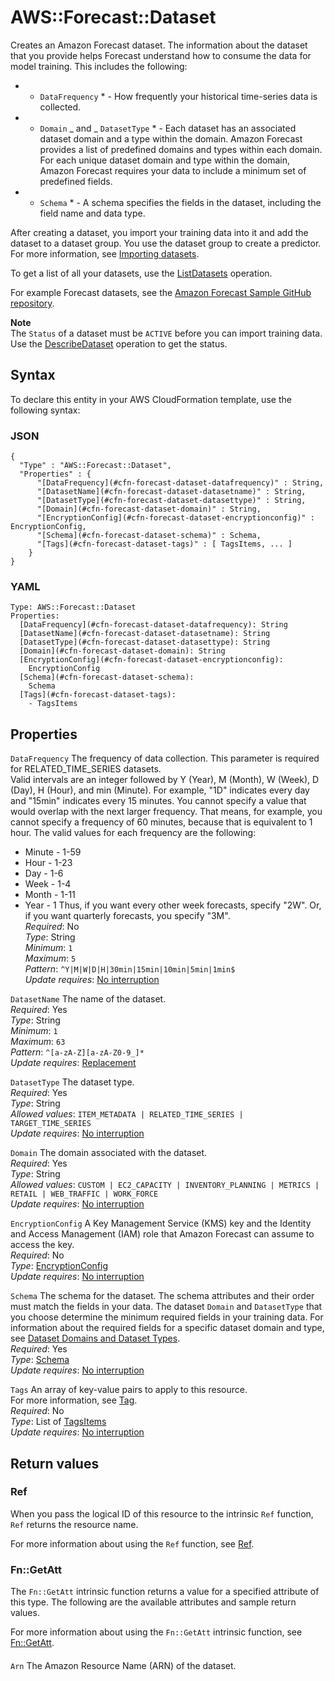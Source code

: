 # AWS::Forecast::Dataset<a name="aws-resource-forecast-dataset"></a>

Creates an Amazon Forecast dataset\. The information about the dataset that you provide helps Forecast understand how to consume the data for model training\. This includes the following:

- - `DataFrequency` \* \- How frequently your historical time\-series data is collected\.
- - `Domain` _ and _ `DatasetType` \* \- Each dataset has an associated dataset domain and a type within the domain\. Amazon Forecast provides a list of predefined domains and types within each domain\. For each unique dataset domain and type within the domain, Amazon Forecast requires your data to include a minimum set of predefined fields\.
- - `Schema` \* \- A schema specifies the fields in the dataset, including the field name and data type\.

After creating a dataset, you import your training data into it and add the dataset to a dataset group\. You use the dataset group to create a predictor\. For more information, see [Importing datasets](https://docs.aws.amazon.com/forecast/latest/dg/howitworks-datasets-groups.html)\.

To get a list of all your datasets, use the [ListDatasets](https://docs.aws.amazon.com/forecast/latest/dg/API_ListDatasets.html) operation\.

For example Forecast datasets, see the [Amazon Forecast Sample GitHub repository](https://github.com/aws-samples/amazon-forecast-samples)\.

**Note**  
The `Status` of a dataset must be `ACTIVE` before you can import training data\. Use the [DescribeDataset](https://docs.aws.amazon.com/forecast/latest/dg/API_DescribeDataset.html) operation to get the status\.

## Syntax<a name="aws-resource-forecast-dataset-syntax"></a>

To declare this entity in your AWS CloudFormation template, use the following syntax:

### JSON<a name="aws-resource-forecast-dataset-syntax.json"></a>

```
{
  "Type" : "AWS::Forecast::Dataset",
  "Properties" : {
      "[DataFrequency](#cfn-forecast-dataset-datafrequency)" : String,
      "[DatasetName](#cfn-forecast-dataset-datasetname)" : String,
      "[DatasetType](#cfn-forecast-dataset-datasettype)" : String,
      "[Domain](#cfn-forecast-dataset-domain)" : String,
      "[EncryptionConfig](#cfn-forecast-dataset-encryptionconfig)" : EncryptionConfig,
      "[Schema](#cfn-forecast-dataset-schema)" : Schema,
      "[Tags](#cfn-forecast-dataset-tags)" : [ TagsItems, ... ]
    }
}
```

### YAML<a name="aws-resource-forecast-dataset-syntax.yaml"></a>

```
Type: AWS::Forecast::Dataset
Properties:
  [DataFrequency](#cfn-forecast-dataset-datafrequency): String
  [DatasetName](#cfn-forecast-dataset-datasetname): String
  [DatasetType](#cfn-forecast-dataset-datasettype): String
  [Domain](#cfn-forecast-dataset-domain): String
  [EncryptionConfig](#cfn-forecast-dataset-encryptionconfig):
    EncryptionConfig
  [Schema](#cfn-forecast-dataset-schema):
    Schema
  [Tags](#cfn-forecast-dataset-tags):
    - TagsItems
```

## Properties<a name="aws-resource-forecast-dataset-properties"></a>

`DataFrequency` <a name="cfn-forecast-dataset-datafrequency"></a>
The frequency of data collection\. This parameter is required for RELATED_TIME_SERIES datasets\.  
Valid intervals are an integer followed by Y \(Year\), M \(Month\), W \(Week\), D \(Day\), H \(Hour\), and min \(Minute\)\. For example, "1D" indicates every day and "15min" indicates every 15 minutes\. You cannot specify a value that would overlap with the next larger frequency\. That means, for example, you cannot specify a frequency of 60 minutes, because that is equivalent to 1 hour\. The valid values for each frequency are the following:

- Minute \- 1\-59
- Hour \- 1\-23
- Day \- 1\-6
- Week \- 1\-4
- Month \- 1\-11
- Year \- 1
  Thus, if you want every other week forecasts, specify "2W"\. Or, if you want quarterly forecasts, you specify "3M"\.  
  _Required_: No  
  _Type_: String  
  _Minimum_: `1`  
  _Maximum_: `5`  
  _Pattern_: `^Y|M|W|D|H|30min|15min|10min|5min|1min$`  
  _Update requires_: [No interruption](https://docs.aws.amazon.com/AWSCloudFormation/latest/UserGuide/using-cfn-updating-stacks-update-behaviors.html#update-no-interrupt)

`DatasetName` <a name="cfn-forecast-dataset-datasetname"></a>
The name of the dataset\.  
_Required_: Yes  
_Type_: String  
_Minimum_: `1`  
_Maximum_: `63`  
_Pattern_: `^[a-zA-Z][a-zA-Z0-9_]*`  
_Update requires_: [Replacement](https://docs.aws.amazon.com/AWSCloudFormation/latest/UserGuide/using-cfn-updating-stacks-update-behaviors.html#update-replacement)

`DatasetType` <a name="cfn-forecast-dataset-datasettype"></a>
The dataset type\.  
_Required_: Yes  
_Type_: String  
_Allowed values_: `ITEM_METADATA | RELATED_TIME_SERIES | TARGET_TIME_SERIES`  
_Update requires_: [No interruption](https://docs.aws.amazon.com/AWSCloudFormation/latest/UserGuide/using-cfn-updating-stacks-update-behaviors.html#update-no-interrupt)

`Domain` <a name="cfn-forecast-dataset-domain"></a>
The domain associated with the dataset\.  
_Required_: Yes  
_Type_: String  
_Allowed values_: `CUSTOM | EC2_CAPACITY | INVENTORY_PLANNING | METRICS | RETAIL | WEB_TRAFFIC | WORK_FORCE`  
_Update requires_: [No interruption](https://docs.aws.amazon.com/AWSCloudFormation/latest/UserGuide/using-cfn-updating-stacks-update-behaviors.html#update-no-interrupt)

`EncryptionConfig` <a name="cfn-forecast-dataset-encryptionconfig"></a>
A Key Management Service \(KMS\) key and the Identity and Access Management \(IAM\) role that Amazon Forecast can assume to access the key\.  
_Required_: No  
_Type_: [EncryptionConfig](aws-properties-forecast-dataset-encryptionconfig.md)  
_Update requires_: [No interruption](https://docs.aws.amazon.com/AWSCloudFormation/latest/UserGuide/using-cfn-updating-stacks-update-behaviors.html#update-no-interrupt)

`Schema` <a name="cfn-forecast-dataset-schema"></a>
The schema for the dataset\. The schema attributes and their order must match the fields in your data\. The dataset `Domain` and `DatasetType` that you choose determine the minimum required fields in your training data\. For information about the required fields for a specific dataset domain and type, see [Dataset Domains and Dataset Types](https://docs.aws.amazon.com/forecast/latest/dg/howitworks-domains-ds-types.html)\.  
_Required_: Yes  
_Type_: [Schema](aws-properties-forecast-dataset-schema.md)  
_Update requires_: [No interruption](https://docs.aws.amazon.com/AWSCloudFormation/latest/UserGuide/using-cfn-updating-stacks-update-behaviors.html#update-no-interrupt)

`Tags` <a name="cfn-forecast-dataset-tags"></a>
An array of key\-value pairs to apply to this resource\.  
For more information, see [Tag](https://docs.aws.amazon.com/AWSCloudFormation/latest/UserGuide/aws-properties-resource-tags.html)\.  
_Required_: No  
_Type_: List of [TagsItems](aws-properties-forecast-dataset-tagsitems.md)  
_Update requires_: [No interruption](https://docs.aws.amazon.com/AWSCloudFormation/latest/UserGuide/using-cfn-updating-stacks-update-behaviors.html#update-no-interrupt)

## Return values<a name="aws-resource-forecast-dataset-return-values"></a>

### Ref<a name="aws-resource-forecast-dataset-return-values-ref"></a>

When you pass the logical ID of this resource to the intrinsic `Ref` function, `Ref` returns the resource name\.

For more information about using the `Ref` function, see [Ref](https://docs.aws.amazon.com/AWSCloudFormation/latest/UserGuide/intrinsic-function-reference-ref.html)\.

### Fn::GetAtt<a name="aws-resource-forecast-dataset-return-values-fn--getatt"></a>

The `Fn::GetAtt` intrinsic function returns a value for a specified attribute of this type\. The following are the available attributes and sample return values\.

For more information about using the `Fn::GetAtt` intrinsic function, see [Fn::GetAtt](https://docs.aws.amazon.com/AWSCloudFormation/latest/UserGuide/intrinsic-function-reference-getatt.html)\.

#### <a name="aws-resource-forecast-dataset-return-values-fn--getatt-fn--getatt"></a>

`Arn` <a name="Arn-fn::getatt"></a>
The Amazon Resource Name \(ARN\) of the dataset\.
